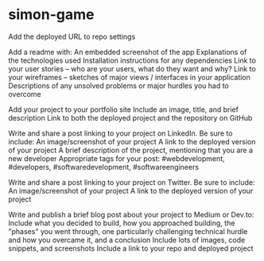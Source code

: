 # simon-game

Add the deployed URL to repo settings

Add a readme with:
An embedded screenshot of the app
Explanations of the technologies used
Installation instructions for any dependencies
Link to your user stories – who are your users, what do they want and why?
Link to your wireframes – sketches of major views / interfaces in your application
Descriptions of any unsolved problems or major hurdles you had to overcome

Add your project to your portfolio site
Include an image, title, and brief description
Link to both the deployed project and the repository on GitHub

Write and share a post linking to your project on LinkedIn. Be sure to include:
An image/screenshot of your project
A link to the deployed version of your project
A brief description of the project, mentioning that you are a new developer
Appropriate tags for your post: #webdevelopment, #developers, #softwaredevelopment, #softwareengineers

Write and share a post linking to your project on Twitter. Be sure to include:
An image/screenshot of your project
A link to the deployed version of your project

Write and publish a brief blog post about your project to Medium or Dev.to:
Include what you decided to build, how you approached building, the "phases" you went through, one particularly challenging technical hurdle and how you overcame it, and a conclusion
Include lots of images, code snippets, and screenshots
Include a link to your repo and deployed project

